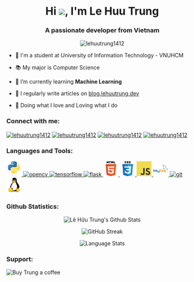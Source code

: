 <h1 align="center">Hi <img src="https://media.giphy.com/media/hvRJCLFzcasrR4ia7z/giphy.gif" width="35px">, I'm Le Huu Trung</h1>
<h3 align="center">A passionate developer from Vietnam</h3>

<p align="center"> <img src="https://komarev.com/ghpvc/?username=lehuutrung1412&label=Profile%20views&color=42b883&style=flat" alt="lehuutrung1412" /> </p>

- 🏫  I'm a student at University of Information Technology - VNUHCM

- 📚  My major is Computer Science

- 🌱  I’m currently learning **Machine Learning**

- 📝  I regularly write articles on [blog.lehuutrung.dev](https://blog.lehuutrung.dev)

- 💖  Doing what I love and Loving what I do

<h3 align="left">Connect with me:</h3>
<p align="left">
<a href="https://linkedin.com/in/lehuutrung1412" target="blank"><img align="center" src="https://raw.githubusercontent.com/rahuldkjain/github-profile-readme-generator/master/src/images/icons/Social/linked-in-alt.svg" alt="lehuutrung1412" height="30" width="40" /></a>
<a href="https://kaggle.com/lehuutrung1412" target="blank"><img align="center" src="https://raw.githubusercontent.com/rahuldkjain/github-profile-readme-generator/master/src/images/icons/Social/kaggle.svg" alt="lehuutrung1412" height="30" width="40" /></a>
<a href="https://www.hackerrank.com/UIT19522424" target="blank"><img align="center" src="https://raw.githubusercontent.com/rahuldkjain/github-profile-readme-generator/master/src/images/icons/Social/hackerrank.svg" alt="lehuutrung1412" height="30" width="40" /></a>
<a href="https://codeforces.com/profile/UIT19522424" target="blank"><img align="center" src="https://cdn.jsdelivr.net/npm/simple-icons@3.0.1/icons/codeforces.svg" alt="lehuutrung1412" height="30" width="40" /></a>

<h3 align="left">Languages and Tools:</h3>
<p align="left"> 
  <a href="https://www.python.org" target="_blank"> <img src="https://raw.githubusercontent.com/devicons/devicon/master/icons/python/python-original.svg" alt="python" width="40" height="40"/> </a> 
  <a href="https://opencv.org/" target="_blank"> <img src="https://www.vectorlogo.zone/logos/opencv/opencv-icon.svg" alt="opencv" width="40" height="40"/> </a> 
  <a href="https://www.tensorflow.org" target="_blank"> <img src="https://www.vectorlogo.zone/logos/tensorflow/tensorflow-icon.svg" alt="tensorflow" width="40" height="40"/> </a> 
  <a href="https://flask.palletsprojects.com/" target="_blank"> <img src="https://www.vectorlogo.zone/logos/pocoo_flask/pocoo_flask-icon.svg" alt="flask" width="40" height="40"/> </a> 
  <a href="https://www.w3.org/html/" target="_blank"> <img src="https://raw.githubusercontent.com/devicons/devicon/master/icons/html5/html5-original-wordmark.svg" alt="html5" width="40" height="40"/> </a>
  <a href="https://www.w3schools.com/css/" target="_blank"> <img src="https://raw.githubusercontent.com/devicons/devicon/master/icons/css3/css3-original-wordmark.svg" alt="css3" width="40" height="40"/> </a>
  <a href="https://developer.mozilla.org/en-US/docs/Web/JavaScript" target="_blank"> <img src="https://raw.githubusercontent.com/devicons/devicon/master/icons/javascript/javascript-original.svg" alt="javascript" width="40" height="40"/> </a> 
  <a href="https://www.mysql.com/" target="_blank"> <img src="https://raw.githubusercontent.com/devicons/devicon/master/icons/mysql/mysql-original-wordmark.svg" alt="mysql" width="40" height="40"/> </a> 
  <a href="https://git-scm.com/" target="_blank"> <img src="https://www.vectorlogo.zone/logos/git-scm/git-scm-icon.svg" alt="git" width="40" height="40"/> </a> 
  <a href="https://www.linux.org/" target="_blank"> <img src="https://raw.githubusercontent.com/devicons/devicon/master/icons/linux/linux-original.svg" alt="linux" width="40" height="40"/> </a> 
</p>

<h3 align="left">Github Statistics:</h3>
<p align="center"> <img src="https://github-readme-stats.vercel.app/api?username=lehuutrung1412&hide=issues,prs&count_private=true&show_icons=true&theme=vue" alt="Lê Hữu Trung's Github Stats" /> </p>
<p align="center"> <img src="https://github-readme-streak-stats.herokuapp.com?user=lehuutrung1412&theme=vue" alt="GitHub Streak" /> </p>
<p align="center"> <img src="https://github-readme-stats.vercel.app/api/top-langs/?username=lehuutrung1412&layout=compact&theme=vue&langs_count=10&card_width=445" alt="Language Stats" /> </p>

<h3 align="left">Support:</h3>
<p align="left">
  <a href="https://blog.lehuutrung.dev/p/donate.html"> <img align="left" src="https://cdn.buymeacoffee.com/buttons/v2/default-yellow.png" height="50" width="210" alt="Buy Trung a coffee" /></a>
</p>

<!--
**lehuutrung1412/lehuutrung1412** is a ✨ _special_ ✨ repository because its `README.md` (this file) appears on your GitHub profile.

Here are some ideas to get you started:

- 🔭 I’m currently working on ...
- 🌱 I’m currently learning ...
- 👯 I’m looking to collaborate on ...
- 🤔 I’m looking for help with ...
- 💬 Ask me about ...
- 📫 How to reach me: ...
- 😄 Pronouns: ...
- ⚡ Fun fact: ...
-->
